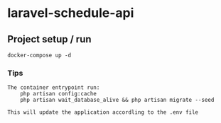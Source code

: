 # laravel-schedule-api

## Project setup / run
```
docker-compose up -d
```

### Tips
```
The container entrypoint run:
	php artisan config:cache
    php artisan wait_database_alive && php artisan migrate --seed

This will update the application accordling to the .env file 
```

